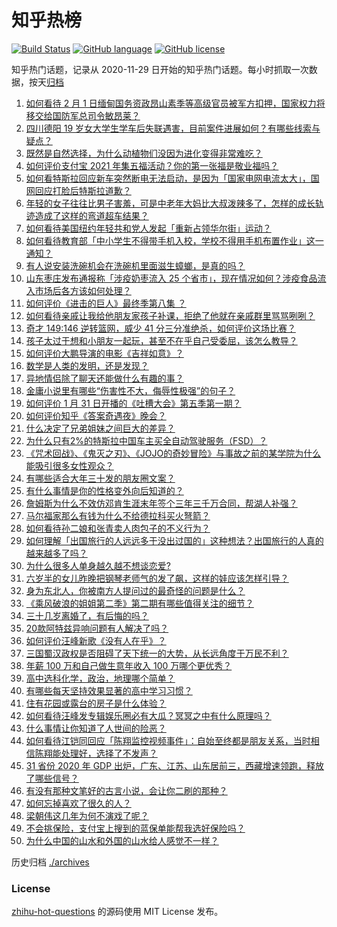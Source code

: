 # 知乎热榜
[![Build Status](https://github.com/ToWeLong/zhihu-hot-questions/workflows/CI/badge.svg)](https://github.com/ToWeLong/zhihu-hot-questions/actions)
[![GitHub language](https://img.shields.io/badge/language-golang-orange.svg)](https://golang.org/)
[![GitHub license](https://img.shields.io/github/license/ToWeLong/zhihu-hot-questions)](https://github.com/ToWeLong/zhihu-hot-questions/blob/main/LICENSE)

知乎热门话题，记录从 2020-11-29 日开始的知乎热门话题。每小时抓取一次数据，按天[归档](./archives)

<!-- BEGIN -->

1. [如何看待 2 月 1 日缅甸国务资政昂山素季等高级官员被军方扣押，国家权力将移交给国防军总司令敏昂莱？](https://www.zhihu.com/question/442265428)
1. [四川德阳 19 岁女大学生学车后失联遇害，目前案件进展如何？有哪些线索与疑点？](https://www.zhihu.com/question/442077436)
1. [既然是自然选择，为什么动植物们没因为进化变得非常难吃？](https://www.zhihu.com/question/441096112)
1. [如何评价支付宝 2021 年集五福活动？你的第一张福是敬业福吗？](https://www.zhihu.com/question/442243817)
1. [如何看特斯拉回应新车突然断电无法启动，是因为「国家电网电流太大」，国网回应打脸后特斯拉道歉？](https://www.zhihu.com/question/442049252)
1. [年轻的女子往往比男子害羞，可是中老年大妈比大叔泼辣多了，怎样的成长轨迹造成了这样的弯道超车结果？](https://www.zhihu.com/question/436956581)
1. [如何看待美国纽约年轻共和党人发起「重新占领华尔街」运动？](https://www.zhihu.com/question/442154359)
1. [如何看待教育部「中小学生不得带手机入校，学校不得用手机布置作业」这一通知？](https://www.zhihu.com/question/442268156)
1. [有人说安装洗碗机会在洗碗机里面滋生蟑螂，是真的吗？](https://www.zhihu.com/question/45090578)
1. [山东枣庄发布通报称「涉疫奶枣流入 25 个省市」，现在情况如何？涉疫食品流入市场后各方该如何处理？](https://www.zhihu.com/question/442031151)
1. [如何评价《进击的巨人》最终季第八集 ？](https://www.zhihu.com/question/442215728)
1. [如何看待亲戚让我给他朋友家孩子补课，拒绝了他就在亲戚群里骂骂咧咧？](https://www.zhihu.com/question/441427059)
1. [奇才 149:146 逆转篮网，威少 41 分三分准绝杀，如何评价这场比赛？](https://www.zhihu.com/question/442261016)
1. [孩子太过于想和小朋友一起玩，甚至不在乎自己受委屈，该怎么教导？](https://www.zhihu.com/question/441465630)
1. [如何评价大鹏导演的电影《吉祥如意》？](https://www.zhihu.com/question/409589663)
1. [数学是人类的发明，还是发现？](https://www.zhihu.com/question/19746620)
1. [异地情侣除了聊天还能做什么有趣的事？](https://www.zhihu.com/question/25065241)
1. [金庸小说里有哪些“伤害性不大，侮辱性极强”的句子？](https://www.zhihu.com/question/441244417)
1. [如何评价 1 月 31 日开播的《吐槽大会》第五季第一期？](https://www.zhihu.com/question/442059071)
1. [如何评价知乎《答案奇遇夜》晚会？](https://www.zhihu.com/question/441882176)
1. [什么决定了兄弟姐妹之间巨大的差异？](https://www.zhihu.com/question/296862298)
1. [为什么只有2%的特斯拉中国车主买全自动驾驶服务（FSD）？](https://www.zhihu.com/question/442060606)
1. [《咒术回战》、《鬼灭之刃》、《JOJO的奇妙冒险》与事故之前的某学院为什么能吸引很多女性观众？](https://www.zhihu.com/question/440725886)
1. [有哪些适合大年三十发的朋友圈文案？](https://www.zhihu.com/question/438857824)
1. [有什么事情是你的性格变外向后知道的？](https://www.zhihu.com/question/338262811)
1. [詹姆斯为什么不效仿邓肯生涯末年签个三年三千万合同，帮湖人补强？](https://www.zhihu.com/question/441679625)
1. [马尔福家那么有钱为什么不给德拉科买火弩箭？](https://www.zhihu.com/question/441865889)
1. [如何看待孙二娘和张青卖人肉包子的不义行为？](https://www.zhihu.com/question/351607218)
1. [如何理解「出国旅行的人远远多于没出过国的」这种想法？出国旅行的人真的越来越多了吗？](https://www.zhihu.com/question/442156660)
1. [为什么很多人单身越久越不想谈恋爱?](https://www.zhihu.com/question/39394519)
1. [六岁半的女儿昨晚把钢琴老师气的发了飙，这样的娃应该怎样引导？](https://www.zhihu.com/question/55558623)
1. [身为东北人，你被南方人提问过的最奇怪的问题是什么？](https://www.zhihu.com/question/432577771)
1. [《乘风破浪的姐姐第二季》第二期有哪些值得关注的细节？](https://www.zhihu.com/question/441762408)
1. [三十几岁离婚了，有后悔的吗？](https://www.zhihu.com/question/440802888)
1. [20款阿特兹异响问题有人解决了吗？](https://www.zhihu.com/question/382306276)
1. [如何评价汪峰新歌《没有人在乎》？](https://www.zhihu.com/question/442133570)
1. [三国蜀汉政权是否阻碍了天下统一的大势，从长远角度于万民不利？](https://www.zhihu.com/question/441462106)
1. [年薪 100 万和自己做生意年收入 100 万哪个更优秀？](https://www.zhihu.com/question/436643451)
1. [高中选科化学，政治，地理哪个简单？](https://www.zhihu.com/question/440612806)
1. [有哪些每天坚持效果显著的高中学习习惯？](https://www.zhihu.com/question/47351966)
1. [住有花园或露台的房子是什么体验？](https://www.zhihu.com/question/279310611)
1. [如何看待汪峰发专辑娱乐圈必有大瓜？冥冥之中有什么原理吗？](https://www.zhihu.com/question/389238191)
1. [什么事情让你知道了人世间的险恶？](https://www.zhihu.com/question/63638475)
1. [如何看待江铠同回应「陈翔监控视频事件」：自始至终都是朋友关系，当时相信陈翔能处理好，选择了不发声？](https://www.zhihu.com/question/442037797)
1. [31 省份 2020 年 GDP 出炉，广东、江苏、山东居前三，西藏增速领跑，释放了哪些信号？](https://www.zhihu.com/question/441959527)
1. [有没有那种文笔好的古言小说，会让你二刷的那种？](https://www.zhihu.com/question/384074987)
1. [如何忘掉喜欢了很久的人？](https://www.zhihu.com/question/440750416)
1. [梁朝伟这几年为何不演戏了呢？](https://www.zhihu.com/question/434429412)
1. [不会挑保险，支付宝上搜到的蓝保单能帮我选好保险吗？](https://www.zhihu.com/question/441866945)
1. [为什么中国的山水和外国的山水给人感觉不一样？](https://www.zhihu.com/question/66202297)

<!-- END -->

历史归档 [./archives](./archives)


### License
[zhihu-hot-questions](https://github.com/towelong/zhihu-hot-questions) 的源码使用 MIT License 发布。